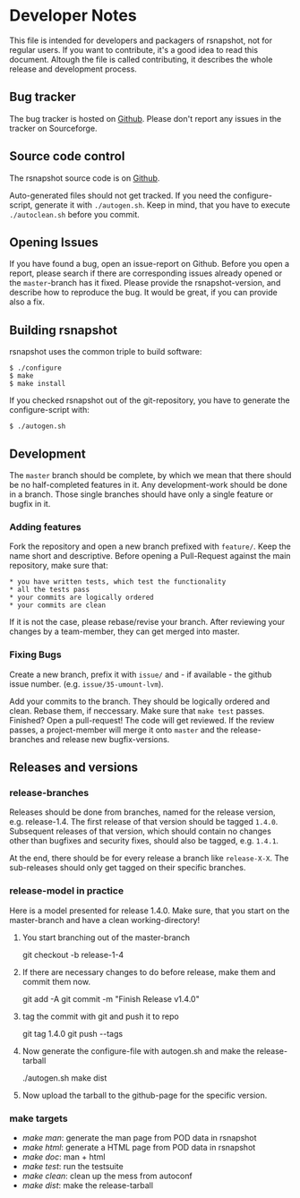 # Developer Notes

This file is intended for developers and packagers of rsnapshot,
not for regular users. If you want to contribute, it's a
good idea to read this document. Altough the file is called contributing, it
describes the whole release and development process.

## Bug tracker

The bug tracker is hosted on [Github](https://github.com/DrHyde/rsnapshot/issues). Please don't report any issues in the tracker on Sourceforge.

## Source code control

The rsnapshot source code is on [Github](https://github.com/DrHyde/rsnapshot).

Auto-generated files should not get tracked. If you need the configure-script, generate it with `./autogen.sh`. Keep in mind, that you have to execute `./autoclean.sh` before you commit.

## Opening Issues

If you have found a bug, open an issue-report on Github. Before you open a report, please search if there are corresponding issues already opened or the `master`-branch has it fixed. Please provide the rsnapshot-version, and describe how to reproduce the bug. It would be great, if you can provide also a fix.

## Building rsnapshot 

rsnapshot uses the common triple to build software:

    $ ./configure
    $ make
    $ make install

If you checked rsnapshot out of the git-repository, you have to generate the configure-script with:

    $ ./autogen.sh

## Development
The `master` branch should be complete, by which we mean that there should be no half-completed features in it. Any development-work should be done in a branch. Those single branches should have only a single feature or bugfix in it. 

### Adding features

Fork the repository and open a new branch prefixed with `feature/`. Keep the name short and descriptive. Before opening a Pull-Request against the main repository, make sure that:

    * you have written tests, which test the functionality
    * all the tests pass
    * your commits are logically ordered
    * your commits are clean

If it is not the case, please rebase/revise your branch. After reviewing your changes by a team-member, they can get merged into master.

### Fixing Bugs

Create a new branch, prefix it with `issue/` and - if available - the github issue number. (e.g. `issue/35-umount-lvm`).

Add your commits to the branch. They should be logically ordered and clean. Rebase them, if neccessary. Make sure that `make test` passes. Finished? Open a pull-request! The code will get reviewed. If the review passes, a project-member will merge it onto `master` and the release-branches and release new bugfix-versions.

## Releases and versions
### release-branches

Releases should be done from branches, named for the release version,
e.g. release-1.4. The first release of that version should be tagged `1.4.0`.
Subsequent releases of that version, which should contain no changes other
than bugfixes and security fixes, should also be tagged, e.g. `1.4.1`.

At the end, there should be for every release a branch like `release-X-X`. The sub-releases should only get tagged on their specific branches.

### release-model in practice
Here is a model presented for release 1.4.0. Make sure, that you start
on the master-branch and have a clean working-directory!

1.  You start branching out of the master-branch

    git checkout -b release-1-4

2.  If there are necessary changes to do before release, make them and commit them now.

    git add -A
    git commit -m "Finish Release v1.4.0"

3.  tag the commit with git and push it to repo

    git tag 1.4.0
    git push --tags
 
4.  Now generate the configure-file with autogen.sh and make the release-tarball

    ./autogen.sh
    make dist

5.  Now upload the tarball to the github-page for the specific version.


### make targets

* *make man*: generate the man page from POD data in rsnapshot
* *make html*: generate a HTML page from POD data in rsnapshot
* *make doc*: man + html
* *make test*: run the testsuite
* *make clean*: clean up the mess from autoconf
* *make dist*: make the release-tarball
